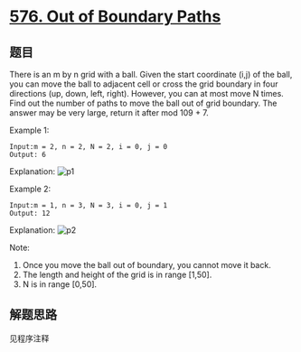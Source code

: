# [576. Out of Boundary Paths](https://leetcode-cn.com/problems/out-of-boundary-paths/)

## 题目

There is an m by n grid with a ball. Given the start coordinate (i,j) of the ball, you can move the ball to adjacent cell or cross the grid boundary in four directions (up, down, left, right). However, you can at most move N times. Find out the number of paths to move the ball out of grid boundary. The answer may be very large, return it after mod 109 + 7.

Example 1:

```text
Input:m = 2, n = 2, N = 2, i = 0, j = 0
Output: 6
```

Explanation:
![p1](https://leetcode-cn.com/static/images/problemset/out_of_boundary_paths_1.png)

Example 2:

```text
Input:m = 1, n = 3, N = 3, i = 0, j = 1
Output: 12
```

Explanation:
![p2](https://leetcode-cn.com/static/images/problemset/out_of_boundary_paths_2.png)

Note:

1. Once you move the ball out of boundary, you cannot move it back.
1. The length and height of the grid is in range [1,50].
1. N is in range [0,50].

## 解题思路

见程序注释
